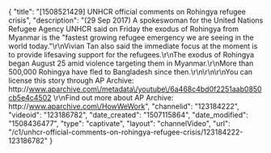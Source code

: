 {
    "title": "[1508521429] UNHCR official comments on Rohingya refugee crisis",
    "description": "(29 Sep 2017) A spokeswoman for the United Nations Refugee Agency UNHCR said on Friday the exodus of Rohingya from Myanmar is the \"fastest growing refugee emergency we are seeing in the world today.\"\r\nVivian Tan also said the immediate focus at the moment is to provide lifesaving support for the refugees.\r\nThe exodus of Rohingya began August 25 amid violence targeting them in Myanmar.\r\nMore than 500,000 Rohingya have fled to Bangladesh since then.\r\n\r\n\r\nYou can license this story through AP Archive: http:\/\/www.aparchive.com\/metadata\/youtube\/6a468c4bd0f2251aab0850cb5e4c4502 \r\nFind out more about AP Archive: http:\/\/www.aparchive.com\/HowWeWork",
    "channelid": "123184222",
    "videoid": "123186782",
    "date_created": "1507115864",
    "date_modified": "1508436477",
    "type": "captivate",
    "layout": "channelVideo",
    "url": "\/c1\/unhcr-official-comments-on-rohingya-refugee-crisis\/123184222-123186782"
}
